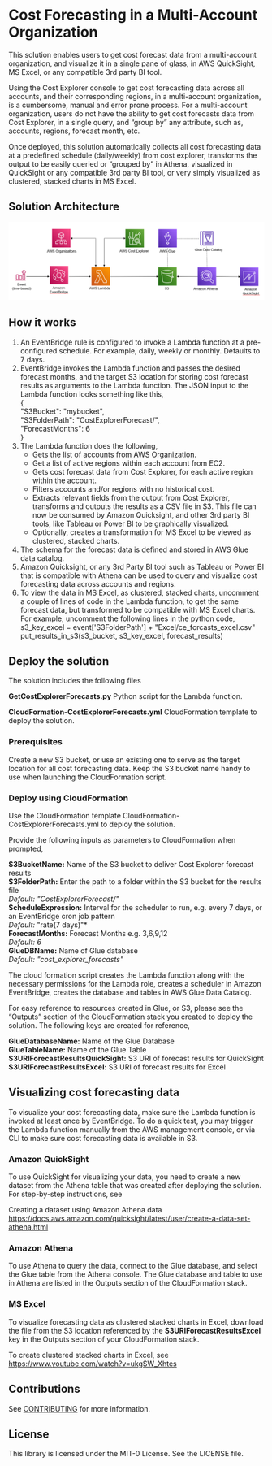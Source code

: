 # Cost Forecasting in a Multi-Account Organization

This solution enables users to get cost forecast data from a multi-account organization, and visualize it in a single pane of glass, in AWS QuickSight, MS Excel, or any compatible 3rd party BI tool. 

Using the Cost Explorer console to get cost forecasting data across all accounts, and their corresponding regions, in a multi-account organization, is a cumbersome, manual and error prone process. For a multi-account organization, users do not have the ability to get cost forecasts data from Cost Explorer, in a single query, and “group by” any attribute, such as, accounts, regions, forecast month, etc. 

Once deployed, this solution automatically collects all cost forecasting data at a predefined schedule (daily/weekly) from cost explorer, transforms the output to be easily queried or “grouped by” in Athena, visualized in QuickSight or any compatible 3rd party BI tool, or very simply visualized as clustered, stacked charts in MS Excel. 

## Solution Architecture
![image](./CE-Forecasts-Solution-Architecture.PNG)


## How it works

1.	An EventBridge rule is configured to invoke a Lambda function at a pre-configured schedule. For example, daily, weekly or monthly. Defaults to 7 days.
2.	EventBridge invokes the Lambda function and passes the desired forecast months, and the target S3 location for storing cost forecast results as arguments to the Lambda function. The JSON input to the Lambda function looks something like this,              
   	{ <br/>
         "S3Bucket": "mybucket",<br/>
         "S3FolderPath": "CostExplorerForecast/", <br/>
         "ForecastMonths": 6 <br/>
      } 
3.	The Lambda function does the following,
    -	Gets the list of accounts from AWS Organization. 
    -	Get a list of active regions within each account from EC2.
    -	Gets cost forecast data from Cost Explorer, for each active region within the account.
    - Filters accounts and/or regions with no historical cost. 
    - Extracts relevant fields from the output from Cost Explorer, transforms and outputs the results as a CSV file in S3. This file can now be consumed by Amazon  Quicksight, and other 3rd party BI tools, like Tableau or Power BI to be graphically visualized.  
    - Optionally, creates a transformation for MS Excel to be viewed as clustered, stacked charts.
4.	The schema for the forecast data is defined and stored in AWS Glue data catalog.
5.	Amazon Quicksight, or any 3rd Party BI tool such as Tableau or Power BI that is compatible with Athena can be used to query and visualize cost forecasting data across accounts and regions.
6.	To view the data in MS Excel, as clustered, stacked charts, uncomment a couple of lines of code in the Lambda function, to get the same forecast data, but transformed to be compatible with MS Excel charts.
For example, uncomment the following lines in the python code,
s3_key_excel = event['S3FolderPath'] + "Excel/ce_forcasts_excel.csv"
put_results_in_s3(s3_bucket, s3_key_excel, forecast_results) 

## Deploy the solution
The solution includes the following files

**GetCostExplorerForecasts.py**
Python script for the Lambda function.

**CloudFormation-CostExplorerForecasts.yml**
CloudFormation template to deploy the solution.

### Prerequisites
Create a new S3 bucket, or use an existing one to serve as the target location for all cost forecasting data. Keep the S3 bucket name handy to use when launching the CloudFormation script.

### Deploy using CloudFormation
Use the CloudFormation template CloudFormation-CostExplorerForecasts.yml to deploy the solution. 

Provide the following inputs as parameters to CloudFormation when prompted,

**S3BucketName:** Name of the S3 bucket to deliver Cost Explorer forecast results <br/>
**S3FolderPath:** Enter the path to a folder within the S3 bucket for the results file <br/>
     *Default: "CostExplorerForecast/"* <br/>
**ScheduleExpression:** Interval for the scheduler to run, e.g. every 7 days, or an EventBridge cron job pattern <br/>
     *Default:* "rate(7 days)"* <br/>
**ForecastMonths:** Forecast Months e.g. 3,6,9,12 <br/>
     *Default: 6* <br/>
**GlueDBName:**  Name of Glue database <br/>
    *Default: "cost_explorer_forecasts"* <br/>

The cloud formation script creates the Lambda function along with the necessary permissions for the Lambda role, creates a scheduler in Amazon EventBridge, creates the database and tables in AWS Glue Data Catalog. 

For easy reference to resources created in Glue, or S3, please see the “Outputs” section of the CloudFormation stack you created to deploy the solution. The following keys are created for reference,

**GlueDatabaseName:**  Name of the Glue Database <br/>
**GlueTableName:**  Name of the Glue Table <br/>
**S3URIForecastResultsQuickSight:**  S3 URI of forecast results for QuickSight <br/>
**S3URIForecastResultsExcel:**  S3 URI of forecast results for Excel <br/>

## Visualizing cost forecasting data 
To visualize your cost forecasting data, make sure the Lambda function is invoked at least once by EventBridge. To do a quick test, you may trigger the Lambda function manually from the AWS management console, or via CLI to make sure cost forecasting data is available in S3.  

### Amazon QuickSight
To use QuickSight for visualizing your data, you need to create a new dataset from the Athena table that was created after deploying the solution. For step-by-step instructions, see

Creating a dataset using Amazon Athena data
https://docs.aws.amazon.com/quicksight/latest/user/create-a-data-set-athena.html

### Amazon Athena

To use Athena to query the data, connect to the Glue database, and select the Glue table from the Athena console. The Glue database and table to use in Athena are listed in the Outputs section of the CloudFormation stack.

### MS Excel

To visualize forecasting data as clustered stacked charts in Excel, download the file from the S3 location referenced by the **S3URIForecastResultsExcel** key in the Outputs section of your CloudFormation stack.

To create clustered stacked charts in Excel, see
https://www.youtube.com/watch?v=ukgSW_Xhtes


## Contributions

See [CONTRIBUTING](CONTRIBUTING.md#security-issue-notifications) for more information.

## License

This library is licensed under the MIT-0 License. See the LICENSE file.

